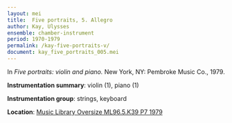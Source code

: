 ```yaml
---
layout: mei
title:  Five portraits, 5. Allegro
author: Kay, Ulysses
ensemble: chamber-instrument
period: 1970-1979
permalink: /kay-five-portraits-v/
document: kay_five_portraits_005.mei
---
```


In *Five portraits: violin and piano.* New York, NY: Pembroke Music Co., 1979.

**Instrumentation summary**: violin (1), piano (1)

**Instrumentation group**: strings, keyboard

**Location**: <a href="https://tufts-primo.hosted.exlibrisgroup.com/permalink/f/bnf7qa/01TUN_ALMA21100935600003851" target="_blank">Music Library Oversize ML96.5.K39 P7 1979</a>
